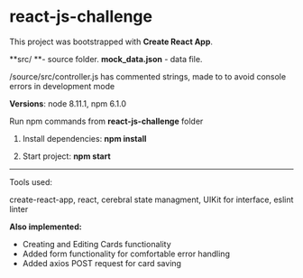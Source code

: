 # react-js-challenge

This project was bootstrapped with **Create React App**.

**src/ **- source folder.
**mock_data.json** - data file.

/source/src/controller.js has commented strings, made to to avoid console errors in development mode

**Versions**: node 8.11.1, npm 6.1.0

Run npm commands from **react-js-challenge** folder

1. Install dependencies: **npm install**

1. Start project: **npm start**


------------


Tools used:
>
create-react-app, 
react, 
cerebral state managment, 
UIKit for interface,
eslint linter

**Also implemented:**
- Creating and Editing Cards functionality
- Added form functionality for comfortable error handling
- Added axios POST request for card saving
